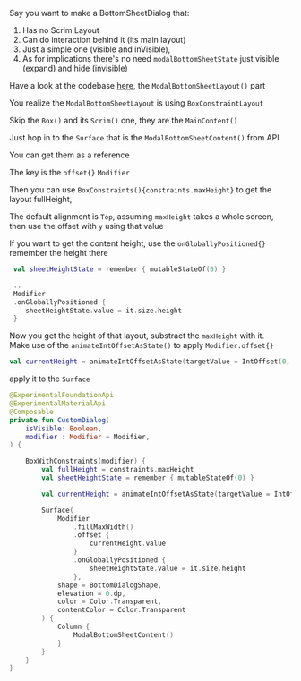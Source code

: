 Say you want to make a BottomSheetDialog that:
1. Has no Scrim Layout  
2. Can do interaction behind it (its main layout)
3. Just a simple one (visible and inVisible), 
4. As for implications there's no need `modalBottomSheetState` just visible (expand) and hide (invisible)

Have a look at the codebase [here](https://cs.android.com/androidx/platform/frameworks/support/+/androidx-main:compose/material/material/src/commonMain/kotlin/androidx/compose/material/ModalBottomSheet.kt), the `ModalBottomSheetLayout()` part  

You realize the `ModalBottomSheetLayout` is using `BoxConstraintLayout`  

Skip the `Box()` and its `Scrim()` one, they are the `MainContent()`

Just hop in to the `Surface` that is the `ModalBottomSheetContent()` from API  

You can get them as a reference  

The key is the `offset{}` `Modifier`  

Then you can use `BoxConstraints(){constraints.maxHeight}` to get the layout fullHeight,  

The default alignment is `Top`, assuming `maxHeight` takes a whole screen, then use the offset with `y` using that value  

If you want to get the content height, use the `onGloballyPositioned{}` remember the height there  


```kotlin
 val sheetHeightState = remember { mutableStateOf(0) }

 ..
 Modifier
 .onGloballyPositioned {
    sheetHeightState.value = it.size.height
 }
```
Now you get the height of that layout, substract the `maxHeight` with it.  
Make use of the `animateIntOffsetAsState()` to apply `Modifier.offset{}`

```kotlin
val currentHeight = animateIntOffsetAsState(targetValue = IntOffset(0, if(isVisible) maxHeight -  sheetHeightState.value  else maxHeight))
```

apply it to the `Surface`

```kotlin
@ExperimentalFoundationApi
@ExperimentalMaterialApi
@Composable
private fun CustomDialog(
    isVisible: Boolean,
    modifier : Modifier = Modifier,
) {

    BoxWithConstraints(modifier) {
        val fullHeight = constraints.maxHeight
        val sheetHeightState = remember { mutableStateOf(0) }

        val currentHeight = animateIntOffsetAsState(targetValue = IntOffset(0, if(isVisible) fullHeight -  sheetHeightState.value  else fullHeight))

        Surface(
            Modifier
                .fillMaxWidth()
                .offset {
                    currentHeight.value
                }
                .onGloballyPositioned {
                    sheetHeightState.value = it.size.height
                },
            shape = BottomDialogShape,
            elevation = 0.dp,
            color = Color.Transparent,
            contentColor = Color.Transparent
        ) {
            Column {
                ModalBottomSheetContent()
            }
        }
    }
}
```
